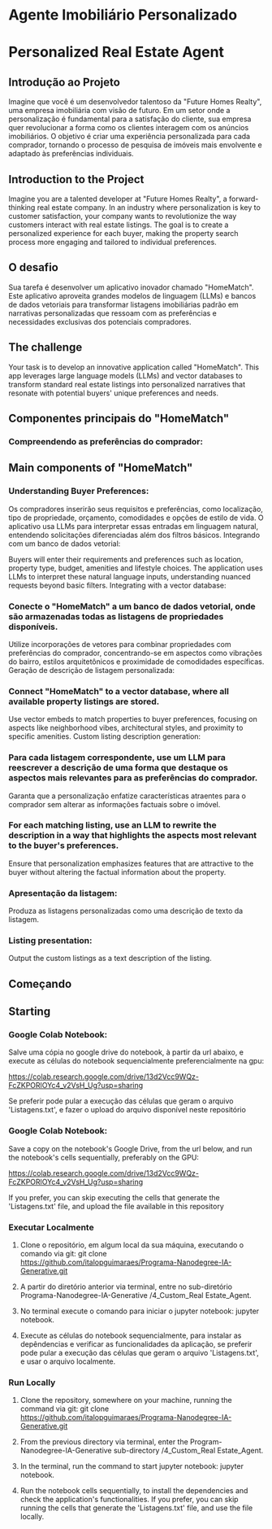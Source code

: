 # Agente Imobiliário Personalizado

# Personalized Real Estate Agent

## Introdução ao Projeto
Imagine que você é um desenvolvedor talentoso da "Future Homes Realty", uma empresa imobiliária com visão de futuro. Em um setor onde a personalização é fundamental para a satisfação do cliente, sua empresa quer revolucionar a forma como os clientes interagem com os anúncios imobiliários. O objetivo é criar uma experiência personalizada para cada comprador, tornando o processo de pesquisa de imóveis mais envolvente e adaptado às preferências individuais.

## Introduction to the Project
Imagine you are a talented developer at "Future Homes Realty", a forward-thinking real estate company. In an industry where personalization is key to customer satisfaction, your company wants to revolutionize the way customers interact with real estate listings. The goal is to create a personalized experience for each buyer, making the property search process more engaging and tailored to individual preferences.

## O desafio
Sua tarefa é desenvolver um aplicativo inovador chamado "HomeMatch". Este aplicativo aproveita grandes modelos de linguagem (LLMs) e bancos de dados vetoriais para transformar listagens imobiliárias padrão em narrativas personalizadas que ressoam com as preferências e necessidades exclusivas dos potenciais compradores.

## The challenge
Your task is to develop an innovative application called "HomeMatch". This app leverages large language models (LLMs) and vector databases to transform standard real estate listings into personalized narratives that resonate with potential buyers' unique preferences and needs.

## Componentes principais do "HomeMatch"
### Compreendendo as preferências do comprador:

## Main components of "HomeMatch"
### Understanding Buyer Preferences:

Os compradores inserirão seus requisitos e preferências, como localização, tipo de propriedade, orçamento, comodidades e opções de estilo de vida.
O aplicativo usa LLMs para interpretar essas entradas em linguagem natural, entendendo solicitações diferenciadas além dos filtros básicos.
Integrando com um banco de dados vetorial:

Buyers will enter their requirements and preferences such as location, property type, budget, amenities and lifestyle choices.
The application uses LLMs to interpret these natural language inputs, understanding nuanced requests beyond basic filters.
Integrating with a vector database:

### Conecte o "HomeMatch" a um banco de dados vetorial, onde são armazenadas todas as listagens de propriedades disponíveis.
Utilize incorporações de vetores para combinar propriedades com preferências do comprador, concentrando-se em aspectos como vibrações do bairro, estilos arquitetônicos e proximidade de comodidades específicas.
Geração de descrição de listagem personalizada:

### Connect "HomeMatch" to a vector database, where all available property listings are stored.
Use vector embeds to match properties to buyer preferences, focusing on aspects like neighborhood vibes, architectural styles, and proximity to specific amenities.
Custom listing description generation:

### Para cada listagem correspondente, use um LLM para reescrever a descrição de uma forma que destaque os aspectos mais relevantes para as preferências do comprador.
Garanta que a personalização enfatize características atraentes para o comprador sem alterar as informações factuais sobre o imóvel.

### For each matching listing, use an LLM to rewrite the description in a way that highlights the aspects most relevant to the buyer's preferences.
Ensure that personalization emphasizes features that are attractive to the buyer without altering the factual information about the property.

### Apresentação da listagem:

Produza as listagens personalizadas como uma descrição de texto da listagem.

### Listing presentation:

Output the custom listings as a text description of the listing.

## Começando

## Starting

### Google Colab Notebook:
Salve uma cópia no google drive do notebook, à partir da url abaixo, e execute as células do notebook sequencialmente preferencialmente na gpu:

https://colab.research.google.com/drive/13d2Vcc9WQz-FcZKPORlOYc4_v2VsH_Ug?usp=sharing

Se preferir pode pular a execução das células que geram o arquivo 'Listagens.txt', e fazer o upload do arquivo disponível neste repositório

### Google Colab Notebook:
Save a copy on the notebook's Google Drive, from the url below, and run the notebook's cells sequentially, preferably on the GPU:

https://colab.research.google.com/drive/13d2Vcc9WQz-FcZKPORlOYc4_v2VsH_Ug?usp=sharing

If you prefer, you can skip executing the cells that generate the 'Listagens.txt' file, and upload the file available in this repository

### Executar Localmente

1) Clone o repositório, em algum local da sua máquina, executando o comando via git:
git clone https://github.com/italopguimaraes/Programa-Nanodegree-IA-Generative.git

2) A partir do diretório anterior via terminal, entre no sub-diretório Programa-Nanodegree-IA-Generative
/4_Custom_Real Estate_Agent.

3) No terminal execute o comando para iniciar o jupyter notebook:
jupyter notebook.

4) Execute as células do notebook sequencialmente, para instalar as depêndencias e verificar as funcionalidades da aplicação, se preferir pode pular a execução das células que geram o arquivo 'Listagens.txt', e usar o arquivo localmente.

### Run Locally

1) Clone the repository, somewhere on your machine, running the command via git:
git clone https://github.com/italopguimaraes/Programa-Nanodegree-IA-Generative.git

2) From the previous directory via terminal, enter the Program-Nanodegree-IA-Generative sub-directory
/4_Custom_Real Estate_Agent.

3) In the terminal, run the command to start jupyter notebook:
jupyter notebook.

4) Run the notebook cells sequentially, to install the dependencies and check the application's functionalities. If you prefer, you can skip running the cells that generate the 'Listagens.txt' file, and use the file locally.


